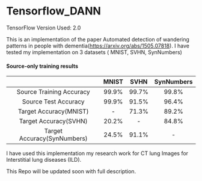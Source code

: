 # Tensorflow_DANN

TensorFlow Version Used: 2.0

This is an implementation of the paper Automated detection of wandering patterns in
people with dementia(https://arxiv.org/abs/1505.07818). I have tested my implementation on 3 datasets ( MNIST, SVHN, SynNumbers)

#### Source-only training results
|                              |  MNIST       | SVHN         | SynNumbers |
| :--------------------------: | :----------: | :----------: |:----------:|
| Source Training Accuracy     | 99.9%        | 99.7%        | 99.8%      |
| Source Test Accuracy         | 99.9%        | 91.5%        | 96.4%      |
| Target Accuracy(MNIST)       | -            | 71.3%        | 89.2%      |
| Target Accuracy(SVHN)        | 20.2%        | -            | 84.8%      |
| Target Accuracy(SynNumbers)  | 24.5%        | 91.1%        | -          |


I have used this implementation my research work for CT lung Images for Interstitial lung diseases (ILD).

This Repo will be updated soon with full description.
